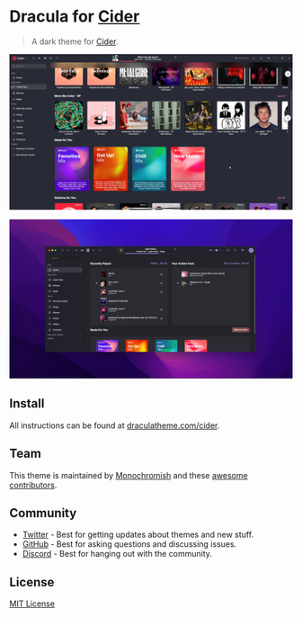 # Dracula for [Cider](https://cider.sh)

> A dark theme for [Cider](https://cider.sh).

![Screenshot](./Screenshot.png)

![Screenshot](./Screenshot2.png)

## Install

All instructions can be found at [draculatheme.com/cider](https://draculatheme.com/cider).

## Team

This theme is maintained by [Monochromish](https://github.com/Monochromish) and these [awesome contributors](https://github.com/dracula/cider/graphs/contributors).

## Community

- [Twitter](https://twitter.com/draculatheme) - Best for getting updates about themes and new stuff.
- [GitHub](https://github.com/dracula/dracula-theme/discussions) - Best for asking questions and discussing issues.
- [Discord](https://draculatheme.com/discord-invite) - Best for hanging out with the community.

## License

[MIT License](./LICENSE)
